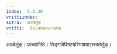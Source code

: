 ```yaml
---
index:  5.3.30
vrittiindex: 
sutra:  अञ्चेर्लुक्
vritti:  balamanorama 
---
```


अञ्चेर्लुक्। प्राच्यामिति। लिङ्गविशिष्टपरिभाषयाऽस्तातेर्लुक्। 

